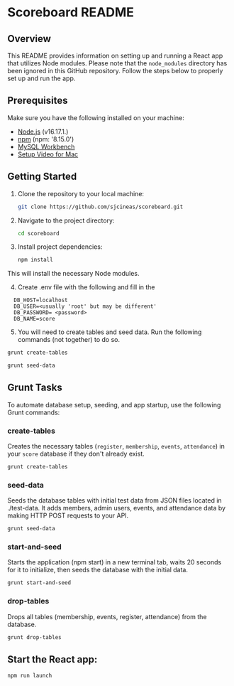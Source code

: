 # Scoreboard README

## Overview

This README provides information on setting up and running a React app that utilizes Node modules. Please note that the `node_modules` directory has been ignored in this GitHub repository. Follow the steps below to properly set up and run the app.

## Prerequisites

Make sure you have the following installed on your machine:

- [Node.js](https://nodejs.org/) (v16.17.1.)
- [npm](https://www.npmjs.com/) (npm: '8.15.0')
- [MySQL Workbench](https://www.mysql.com/products/workbench/)
 - [Setup Video for Mac](https://youtu.be/ODA3rWfmzg8?si=TI8J1DwC2dE0krpj)

## Getting Started

1. Clone the repository to your local machine:

   ```bash
   git clone https://github.com/sjcineas/scoreboard.git
   
2. Navigate to the project directory:
      ```bash
      cd scoreboard

4. Install project dependencies:

   ```bash
   npm install

This will install the necessary Node modules.

4. Create .env file  with the following and fill in the <inputs>
 ```
   DB_HOST=localhost
   DB_USER=<usually 'root' but may be different'
   DB_PASSWORD= <password>
   DB_NAME=score
 ```

5. You will need to create tables and seed data. Run the following commands (not together) to do so.
```bash
grunt create-tables
```
```bash
grunt seed-data
```

## Grunt Tasks

To automate database setup, seeding, and app startup, use the following Grunt commands:

### create-tables

Creates the necessary tables (`register`, `membership`, `events`, `attendance`) in your `score` database if they don't already exist.

```bash
grunt create-tables
```
### seed-data

Seeds the database tables with initial test data from JSON files located in ./test-data. It adds members, admin users, events, and attendance data by making HTTP POST requests to your API.
```bash
grunt seed-data
```

### start-and-seed
Starts the application (npm start) in a new terminal tab, waits 20 seconds for it to initialize, then seeds the database with the initial data.
```bash
grunt start-and-seed
```

### drop-tables
Drops all tables (membership, events, register, attendance) from the database.
```bash
grunt drop-tables
```

## Start the React app:

 ```bash
 npm run launch
